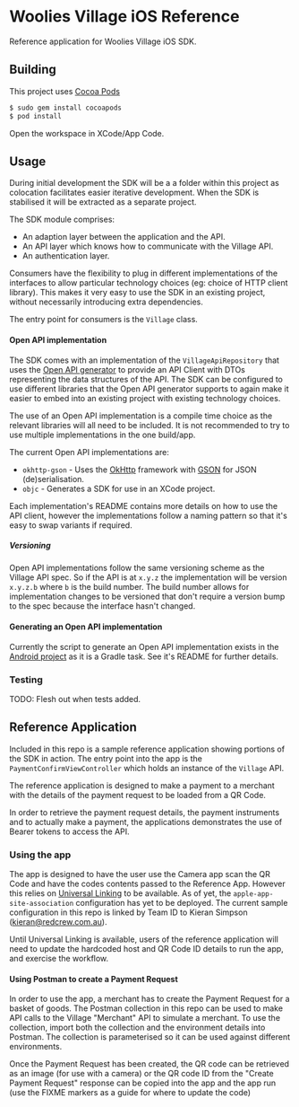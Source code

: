 # Woolies Village iOS Reference

Reference application for Woolies Village iOS SDK.

## Building

This project uses [Cocoa Pods](https://cocoapods.org/)

```bash
$ sudo gem install cocoapods
$ pod install
```

Open the workspace in XCode/App Code.

## Usage

During initial development the SDK will be a a folder within this project as colocation
facilitates easier iterative development. When the SDK is stabilised it will be extracted as a
separate project.

The SDK module comprises:
 - An adaption layer between the application and the API.
 - An API layer which knows how to communicate with the Village API.
 - An authentication layer.

Consumers have the flexibility to plug in different implementations of
the interfaces to allow particular technology choices (eg: choice of
HTTP client library). This makes it very easy to use the SDK in an
existing project, without necessarily introducing extra dependencies.

The entry point for consumers is the `Village` class.

#### Open API implementation

The SDK comes with an implementation of the `VillageApiRepository`
that uses the [Open API generator](https://openapi-generator.tech/) to
provide an API Client with DTOs representing the data structures of the
API. The SDK can be configured to use different libraries that the Open
API generator supports to again make it easier to embed into an existing
project with existing technology choices.

The use of an Open API implementation is a compile time choice as the
relevant libraries will all need to be included. It is not recommended to
try to use multiple implementations in the one build/app.

The current Open API implementations are:
 - `okhttp-gson` - Uses the [OkHttp](https://square.github.io/okhttp/)
     framework with [GSON](https://github.com/google/gson) for JSON
     (de)serialisation.
 - `objc` - Generates a SDK for use in an XCode project.

Each implementation's README contains more details on how to use the
API client, however the implementations follow a naming pattern so
that it's easy to swap variants if required.

##### Versioning

Open API implementations follow the same versioning scheme as the Village API spec.
So if the API is at `x.y.z` the implementation will be version `x.y.z.b` where `b`
is the build number. The build number allows for implementation changes
to be versioned that don't require a version bump to the spec because the
interface hasn't changed.

#### Generating an Open API implementation

Currently the script to generate an Open API implementation exists in the
[Android project](https://github.com/woolworthslimited/paysdk2-android)
as it is a Gradle task. See it's README for further details.

### Testing

TODO: Flesh out when tests added.

## Reference Application

Included in this repo is a sample reference application showing portions of the SDK in action.
The entry point into the app is the `PaymentConfirmViewController` which holds an instance
of the `Village` API.

The reference application is designed to make a payment to a merchant with the details of the
payment request to be loaded from a QR Code.

In order to retrieve the payment request details, the payment instruments and to actually make
a payment, the applications demonstrates the use of Bearer tokens to access the API.

### Using the app

The app is designed to have the user use the Camera app scan the QR Code and have the
codes contents passed to the Reference App. However this relies on
[Universal Linking](https://developer.apple.com/library/archive/documentation/General/Conceptual/AppSearch/UniversalLinks.html)
to be available. As of yet, the `apple-app-site-association` configuration has yet to 
be deployed. The current sample configuration in this repo is linked by Team ID to
Kieran Simpson (kieran@redcrew.com.au).

Until Universal Linking is available, users of the reference application will need to
update the hardcoded host and QR Code ID details to run the app, and exercise the workflow.

#### Using Postman to create a Payment Request

In order to use the app, a merchant has to create the Payment Request for a basket of goods.
The Postman collection in this repo can be used to make API calls to the Village "Merchant" API
to simulate a merchant. To use the collection, import both the collection and the environment details
into Postman. The collection is parameterised so it can be used against different environments.

Once the Payment Request has been created, the QR code can be retrieved as an image
(for use with a camera) or the QR code ID from the "Create Payment Request" response
can be copied into the app and the app run (use the FIXME markers as a guide for where
to update the code)